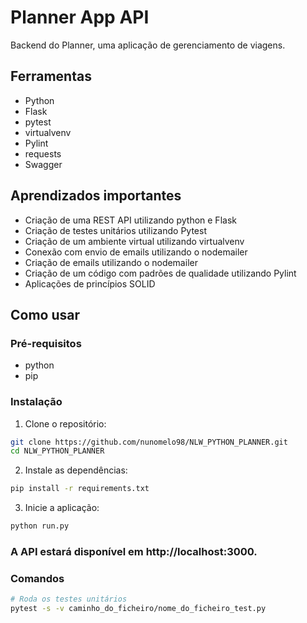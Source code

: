 # Planner App API
Backend do Planner, uma aplicação de gerenciamento de viagens.

## Ferramentas
- Python
- Flask
- pytest
- virtualvenv
- Pylint
- requests
- Swagger

## Aprendizados importantes
- Criação de uma REST API utilizando python e Flask
- Criação de testes unitários utilizando Pytest
- Criação de um ambiente virtual utilizando virtualvenv
- Conexão com envio de emails utilizando o nodemailer
- Criação de emails utilizando o nodemailer
- Criação de um código com padrões de qualidade utilizando Pylint
- Aplicações de princípios SOLID


## Como usar

### Pré-requisitos
- python
- pip

### Instalação

1. Clone o repositório:
```sh
git clone https://github.com/nunomelo98/NLW_PYTHON_PLANNER.git
cd NLW_PYTHON_PLANNER
```

2. Instale as dependências:
```sh
pip install -r requirements.txt
```
3. Inicie a aplicação:
```sh
python run.py
```
### A API estará disponível em http://localhost:3000.

### Comandos
```sh
# Roda os testes unitários
pytest -s -v caminho_do_ficheiro/nome_do_ficheiro_test.py
```
